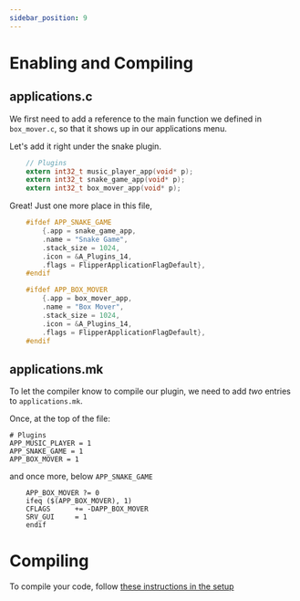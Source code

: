 ```yaml
---
sidebar_position: 9
---
```


# Enabling and Compiling


## applications.c

We first need to add a reference to the main function we defined in `box_mover.c`, so that it shows up in our applications menu.

Let's add it right under the snake plugin.
```c
    // Plugins
    extern int32_t music_player_app(void* p);
    extern int32_t snake_game_app(void* p);
    extern int32_t box_mover_app(void* p);
```

Great! Just one more place in this file,


```c
    #ifdef APP_SNAKE_GAME
        {.app = snake_game_app,
        .name = "Snake Game",
        .stack_size = 1024,
        .icon = &A_Plugins_14,
        .flags = FlipperApplicationFlagDefault},
    #endif

    #ifdef APP_BOX_MOVER
        {.app = box_mover_app, 
        .name = "Box Mover", 
        .stack_size = 1024, 
        .icon = &A_Plugins_14,
        .flags = FlipperApplicationFlagDefault},
    #endif
```


## applications.mk

To let the compiler know to compile our plugin, we need to add *two* entries to `applications.mk`.

Once, at the top of the file:
```
# Plugins
APP_MUSIC_PLAYER = 1
APP_SNAKE_GAME = 1
APP_BOX_MOVER = 1
```

and once more, below `APP_SNAKE_GAME`
```
    APP_BOX_MOVER ?= 0
    ifeq ($(APP_BOX_MOVER), 1)
    CFLAGS		+= -DAPP_BOX_MOVER
    SRV_GUI		= 1
    endif
```

# Compiling

To compile your code, follow [these instructions in the setup](/docs/environment-setup/docker-setup)
